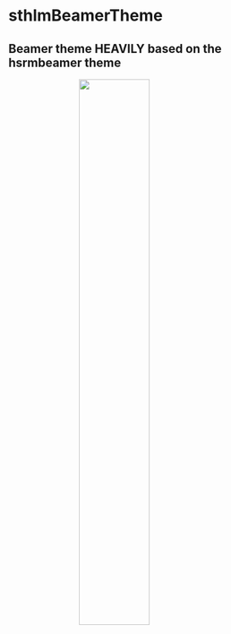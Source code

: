 # sthlmBeamerTheme

## Beamer theme HEAVILY based on the hsrmbeamer theme

<img style="display: block; margin: auto;" src="https://github.com/mholson/sthlmNordBeamerTheme/blob/3ec06431c0705ed203e349370e09d4699c1e2e16/assets/nordsegel.jpg" width=50%>

